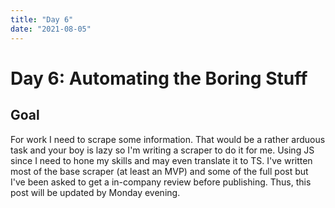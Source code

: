 ```yaml
---
title: "Day 6"
date: "2021-08-05"
---
```


# Day 6: Automating the Boring Stuff

## Goal

For work I need to scrape some information. That would be a rather arduous task and your boy is lazy so I'm writing a scraper to do it for me. Using JS since I need to hone my skills and may even translate it to TS. I've written most of the base scraper (at least an MVP) and some of the full post but I've been asked to get a in-company review before publishing. Thus, this post will be updated by Monday evening.


